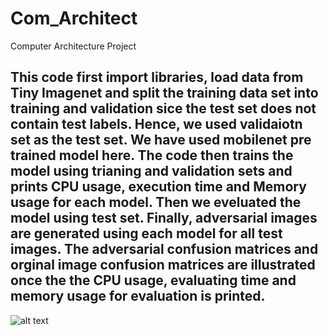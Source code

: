 # Com_Architect
Computer Architecture Project
## This code first import libraries, load data from Tiny Imagenet and split the training data set into training and validation sice the test set does not contain test labels. Hence, we used validaiotn set as the test set. We have used mobilenet pre trained model here. The code then trains the model using trianing and validation sets and prints CPU usage, execution time and Memory usage for each model. Then we eveluated the model using test set. Finally, adversarial images are generated using each model for all test images. The adversarial confusion matrices and orginal image confusion matrices are illustrated once the the CPU usage, evaluating time and memory usage for evaluation is printed. 
![alt text](image/path.png)

